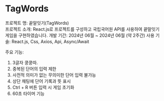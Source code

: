 # TagWords

프로젝트 명: 끝말잇기(TagWords) <br />
프로젝트 소개: React.js로 프로젝트를 구성하고 국립국어원 API를 사용하여 끝말잇기 게임을 구현하였습니다.
개발 기간: 2024년 06월 ~ 2024년 06월 (약 2주간)
사용 기술: React.js, Css, Axios, Api, Async/Await

주요 기능: 
1. 3글자 쿵쿵따.
2. 중복된 단어의 입력 제한
3. 사전적 의미가 없는 무의미한 단어 입력 불가능
4. 상단 채팅에 단어 기록과 뜻 표시
5. Ctrl + R 버튼 입력 시 게임 초기화
6. 60초 타이머 기능
